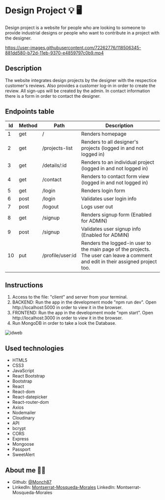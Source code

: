 # Design Project :bulb: :desktop_computer:

Design project is a website for people who are looking to someone to provide industrial designs or people who want to  contribute in a project with the designer.

https://user-images.githubusercontent.com/72262776/118506345-881dd580-b72d-11eb-9370-e4859797c0b9.mp4


## Description

The website integrates design projects by the designer with the respectice customer's reviews. Also provides a customer log-in in order to create the review. All sign-ups will be created by the admin. In contact information there is a form in order to contact the designer.


## Endpoints table

| Id  | Method | Path                                        | Description                                                            |
| --- | ------ | ------------------------------------------- | ---------------------------------------------------------------------- |
| 1   | get    | /                                           | Renders homepage                                                       |
| 2   | get    | /projects-list                              | Renders to all designer's projects (logged in and not logged in)                                |
| 3  | get    | /details/:id                                | Renders to an individual project (logged in and not logged in)                              |
| 4   | get    | /contact                                    | Renders to contact form view (logged in and not logged in)                                  |
| 5   | get    | /login                                      | Renders login form                                                     |
| 6   | post   | /login                                      | Validates user login info                                              |
| 7   | post   | /logout                                     | Logs user out                                                          |
| 8   | get    | /signup                                     | Renders signup form (Enabled for ADMIN)                                                   |
| 9   | post   | /signup                                     | Validates user signup info (Enabled for ADMIN)                                              |
| 10   | put   | /profile/user:id                              | Renders the logged-in user to the main page of the projects. The user can leave a comment and edit in their assigned project too.  |


  ## Instructions

 1. Access to the file: "client" and server from your terminal. 
 2. BACKEND: Run the app in the development mode "npm run dev". Open http://localhost:5000 in order to view it in the browser.
 3. FRONTEND: Run the app in the development mode "npm start". Open http://localhost:3000 in order to view it in the browser.
 4. Run MongoDB in order to take a look the Database.

![idweb](https://user-images.githubusercontent.com/72262776/118497177-1e99c900-b725-11eb-9d7f-997bbf1b55c4.png)

  ## Used technologies 

- HTML5 
- CSS3
- JavaScript
- React Bootstrap
- Bootstrap
- React
- React-dom
- React-datepicker
- React-router-dom
- Axios
- Nodemailer
- Cloudinary
- API
- bcrypt
- CORS
- Express
- Mongoose
- Passport
- SweetAlert



## About me :woman_technologist:

* Github: [@Monch87](https://github.com/Monch87)
* LinkedIn: [Montserrat-Mosqueda-Morales](https://www.linkedin.com/in/montserrat-mosqueda-morales)
  LinkedIn: Montserrat-Mosqueda-Morales
